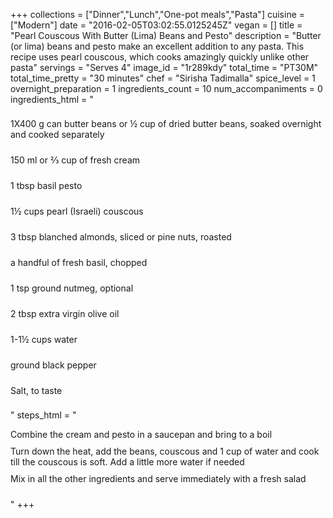 +++
collections = ["Dinner","Lunch","One-pot meals","Pasta"]
cuisine = ["Modern"]
date = "2016-02-05T03:02:55.0125245Z"
vegan = []
title = "Pearl Couscous With Butter (Lima) Beans and Pesto"
description = "Butter (or lima) beans and pesto make an excellent addition to any pasta. This recipe uses pearl couscous, which cooks amazingly quickly unlike other pasta"
servings = "Serves 4"
image_id = "1r289kdy"
total_time = "PT30M"
total_time_pretty = "30 minutes"
chef = "Sirisha Tadimalla"
spice_level = 1
overnight_preparation = 1
ingredients_count = 10
num_accompaniments = 0
ingredients_html = "<ul style='padding-left: 0; list-style: none;'><li itemprop='recipeIngredient' style='margin: 8px 0px;padding: 8px 0px;'>1X400 g can butter beans or ½ cup of dried butter beans, soaked overnight and cooked separately</li><li itemprop='recipeIngredient' style='margin: 8px 0px;padding: 8px 0px;'>150 ml or ⅔ cup of fresh cream</li><li itemprop='recipeIngredient' style='margin: 8px 0px;padding: 8px 0px;'>1 tbsp basil pesto</li><li itemprop='recipeIngredient' style='margin: 8px 0px;padding: 8px 0px;'>1½ cups pearl (Israeli) couscous</li><li itemprop='recipeIngredient' style='margin: 8px 0px;padding: 8px 0px;'>3 tbsp blanched almonds, sliced or pine nuts, roasted</li><li itemprop='recipeIngredient' style='margin: 8px 0px;padding: 8px 0px;'>a handful of fresh basil, chopped</li><li itemprop='recipeIngredient' style='margin: 8px 0px;padding: 8px 0px;'>1 tsp ground nutmeg, optional</li><li itemprop='recipeIngredient' style='margin: 8px 0px;padding: 8px 0px;'>2 tbsp extra virgin olive oil</li><li itemprop='recipeIngredient' style='margin: 8px 0px;padding: 8px 0px;'>1-1½ cups water</li><li itemprop='recipeIngredient' style='margin: 8px 0px;padding: 8px 0px;'>ground black pepper</li><li itemprop='recipeIngredient' style='margin: 8px 0px;padding: 8px 0px;'>Salt, to taste</li></ul>"
steps_html = "<ol style='list-style: none inside; padding-left: 0px;'><li style='padding-bottom: 10px;'><i class='step-track-icon fa fa-square-o'></i><span class='step-text' itemprop='recipeInstructions'>Combine the cream and pesto in a saucepan and bring to a boil</span></li><li style='padding-bottom: 10px;'><i class='step-track-icon fa fa-square-o'></i><span class='step-text' itemprop='recipeInstructions'>Turn down the heat, add the beans, couscous and 1 cup of water and cook till the couscous is soft. Add a little more water if needed</span></li><li style='padding-bottom: 10px;'><i class='step-track-icon fa fa-square-o'></i><span class='step-text' itemprop='recipeInstructions'>Mix in all the other ingredients and serve immediately with a fresh salad</span></li></ol>"
+++
